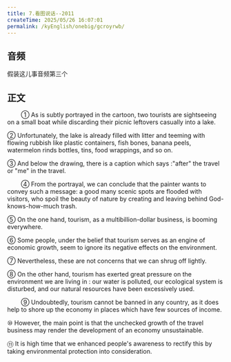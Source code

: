 ```yaml
---
title: 7.看图说话--2011
createTime: 2025/05/26 16:07:01
permalink: /kyEnglish/onebig/gcroyrwb/
---
```

## 音频

假装这儿事音频第三个

## 正文

​&emsp;​&emsp;​		① As is subtly portrayed in the cartoon, two tourists are sightseeing on a small boat while discarding their picnic leftovers casually into a lake. 

② Unfortunately, the lake is already filled with litter and teeming with flowing rubbish like plastic containers, fish bones, banana peels, watermelon rinds bottles, tins, food wrappings, and so on. 

③ And below the drawing, there is a caption which says :"after" the travel or "me" in the travel.

​&emsp;​&emsp;​		④ From the portrayal, we can conclude that the painter wants to convey such a message: a good many scenic spots are flooded with visitors, who spoil the beauty of nature by creating and leaving behind God-knows-how-much trash. 

⑤ On the one hand, tourism, as a multibillion-dollar business, is booming everywhere. 

⑥ Some people, under the belief that tourism serves as an engine of economic growth, seem to ignore its negative effects on the environment. 

⑦ Nevertheless, these are not concerns that we can shrug off lightly. 

⑧ On the other hand, tourism has exerted great pressure on the environment we are living in : our water is polluted, our ecological system is disturbed, and our natural resources have been excessively used.

​&emsp;​&emsp;​		⑨ Undoubtedly, tourism cannot be banned in any country, as it does help to shore up the economy in places which have few sources of income. 

⑩ However, the main point is that the unchecked growth of the travel business may render the development of an economy unsustainable. 

⑪ It is high time that we enhanced people's awareness to rectify this by taking environmental protection into consideration.
